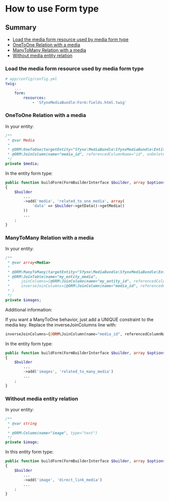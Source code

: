 # How to use Form type

## Summary

* [Load the media form resource used by media form type](#load-the-media-form-resource-used-by-media-form-type)
* [OneToOne Relation with a media](#onetoone-relation-with-a-media)
* [ManyToMany Relation with a media](#manytomany-relation-with-a-media)
* [Without media entity relation](#without-media-entity-relation)


### Load the media form resource used by media form type

```yml
# app/config/config.yml
twig:
    ...
    form:
        resources:
            - 'SfynxMediaBundle:Form:fields.html.twig'
```

### OneToOne Relation with a media

In your entity:

```php
/**
 * @var Media
 *
 * @ORM\OneToOne(targetEntity="Sfynx\MediaBundle\SfynxMediaBundle\Entity\Media", cascade={"all"})
 * @ORM\JoinColumn(name="media_id", referencedColumnName="id", onDelete="SET NULL", nullable=true)
 */
private $media;
```

In the entity form type:

```php
public function buildForm(FormBuilderInterface $builder, array $options)
{
    $builder
        ...
        ->add('media', 'related_to_one_media', array(
            'data' => $builder->getData()->getMedia()
        ))
        ...
    ;
}
```

### ManyToMany Relation with a media

In your entity:

```php
/**
 * @var array<Media>
 *
 * @ORM\ManyToMany(targetEntity="Sfynx\MediaBundle\SfynxMediaBundle\Entity\Media", cascade={"all"})
 * @ORM\JoinTable(name="my_entity_media",
 *     joinColumns={@ORM\JoinColumn(name="my_entity_id", referencedColumnName="id", onDelete="cascade")},
 *     inverseJoinColumns={@ORM\JoinColumn(name="media_id", referencedColumnName="id", onDelete="cascade")}
 * )
 */
private $images;
```

Additional information:

If you want a ManyToOne behavior, just add a UNIQUE constraint to the media key.
Replace the inverseJoinColumns line with:

```php
inverseJoinColumns={@ORM\JoinColumn(name="media_id", referencedColumnName="id", unique=true, onDelete="cascade")}
```

In the entity form type:

```php
public function buildForm(FormBuilderInterface $builder, array $options)
{
    $builder
        ...
        ->add('images', 'related_to_many_media')
        ...
    ;
}
```

### Without media entity relation

In your entity:

```php
/**
 * @var string
 *
 * @ORM\Column(name="image", type="text")
 */
private $image;
```

In this entity form type:

```php
public function buildForm(FormBuilderInterface $builder, array $options)
{
    $builder
        ...
        ->add('image', 'direct_link_media')
        ...
    ;
}
```